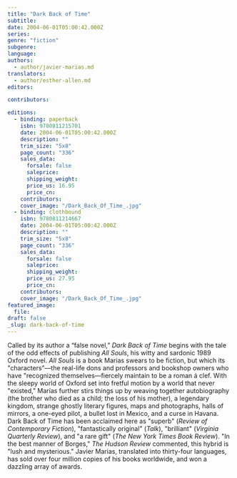 ```yaml
---
title: "Dark Back of Time"
subtitle:
date: 2004-06-01T05:00:42.000Z
series:
genre: "fiction"
subgenre:
language:
authors:
  - author/javier-marias.md
translators:
  - author/esther-allen.md
editors:

contributors:

editions:
  - binding: paperback
    isbn: 9780811215701
    date: 2004-06-01T05:00:42.000Z
    description: ""
    trim_size: "5x8"
    page_count: "336"
    sales_data:
      forsale: false
      saleprice:
      shipping_weight:
      price_us: 16.95
      price_cn:
    contributors:
    cover_image: "/Dark_Back_Of_Time_.jpg"
  - binding: clothbound
    isbn: 9780811214667
    date: 2004-06-01T05:00:42.000Z
    description: ""
    trim_size: "5x8"
    page_count: "336"
    sales_data:
      forsale: false
      saleprice:
      shipping_weight:
      price_us: 27.95
      price_cn:
    contributors:
    cover_image: "/Dark_Back_Of_Time_.jpg"
featured_image:
  file:
draft: false
_slug: dark-back-of-time
---
```


Called by its author a “false novel,” _Dark Back of Time_ begins with the tale of the odd effects of publishing _All Souls_, his witty and sardonic 1989 Oxford novel. _All Souls_ is a book Marias swears to be fiction, but which its "characters"––the real-life dons and professors and bookshop owners who have "recognized themselves––fiercely maintain to be a roman á clef. With the sleepy world of Oxford set into fretful motion by a world that never "existed," Marías further stirs things up by weaving together autobiography (the brother who died as a child; the loss of his mother), a legendary kingdom, strange ghostly literary figures, maps and photographs, halls of mirrors, a one-eyed pilot, a bullet lost in Mexico, and a curse in Havana. Dark Back of Time has been acclaimed here as "superb" (_Review of Contemporary Fiction_), "fantastically original" (_Talk_), "brilliant" (_Virginia Quarterly Review_), and "a rare gift" (_The New York Times Book Review_). "In the best manner of Borges," _The Hudson Review_ commented, this hybrid is "lush and mysterious." Javier Marias, translated into thirty-four languages, has sold over four million copies of his books worldwide, and won a dazzling array of awards.

